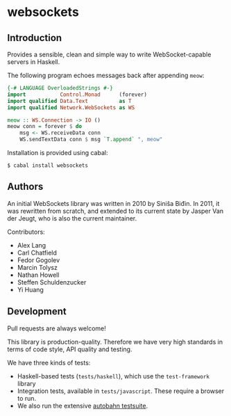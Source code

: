 websockets
==========

Introduction
------------

Provides a sensible, clean and simple way to write WebSocket-capable servers in
Haskell.

The following program echoes messages back after appending `meow`:

```haskell
{-# LANGUAGE OverloadedStrings #-}
import           Control.Monad      (forever)
import qualified Data.Text          as T
import qualified Network.WebSockets as WS

meow :: WS.Connection -> IO ()
meow conn = forever $ do
    msg <- WS.receiveData conn
    WS.sendTextData conn $ msg `T.append` ", meow"
```

Installation is provided using cabal:

```
$ cabal install websockets
```

Authors
-------

An initial WebSockets library was written in 2010 by Siniša Biđin. In 2011, it
was rewritten from scratch, and extended to its current state by Jasper Van der
Jeugt, who is also the current maintainer.

Contributors:

- Alex Lang
- Carl Chatfield
- Fedor Gogolev
- Marcin Tolysz
- Nathan Howell
- Steffen Schuldenzucker
- Yi Huang

Development
-----------

Pull requests are always welcome!

This library is production-quality. Therefore we have very high standards in
terms of code style, API quality and testing.

We have three kinds of tests:

- Haskell-based tests (`tests/haskell`), which use the `test-framework` library
- Integration tests, available in `tests/javascript`. These require a browser to
  run.
- We also run the extensive [autobahn testsuite].

[autobahn testsuite]: https://github.com/crossbario/autobahn-testsuite

